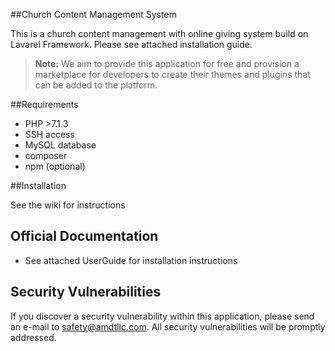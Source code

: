 ##Church Content Management System

This is a church content management with online giving system build on Lavarel Framework. Please see attached installation guide.

> **Note:**
> We aim to provide this application for free and provision a marketplace for developers to create their themes and plugins that can be added to the platform.

##Requirements

* PHP >7.1.3
* SSH access
* MySQL database
* composer
* npm (optional)

##Installation

See the wiki for instructions

## Official Documentation

* See attached UserGuide for installation instructions


## Security Vulnerabilities

If you discover a security vulnerability within this application, please send an e-mail to safety@amdtllc.com. All security vulnerabilities will be promptly addressed.

